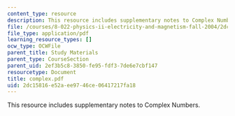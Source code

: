 ```yaml
---
content_type: resource
description: This resource includes supplementary notes to Complex Numbers.
file: /courses/8-022-physics-ii-electricity-and-magnetism-fall-2004/2dc15816e52aee9746ce06417217fa18_complex.pdf
file_type: application/pdf
learning_resource_types: []
ocw_type: OCWFile
parent_title: Study Materials
parent_type: CourseSection
parent_uid: 2ef3b5c8-3850-fe95-fdf3-7de6e7cbf147
resourcetype: Document
title: complex.pdf
uid: 2dc15816-e52a-ee97-46ce-06417217fa18
---
```

This resource includes supplementary notes to Complex Numbers.

